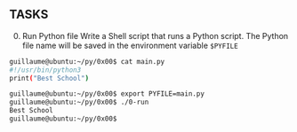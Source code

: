 ## TASKS

0. Run Python file
Write a Shell script that runs a Python script.
The Python file name will be saved in the environment variable ```$PYFILE```

```sh
guillaume@ubuntu:~/py/0x00$ cat main.py 
#!/usr/bin/python3
print("Best School")

guillaume@ubuntu:~/py/0x00$ export PYFILE=main.py
guillaume@ubuntu:~/py/0x00$ ./0-run
Best School
guillaume@ubuntu:~/py/0x00$ 
```
